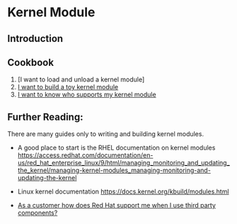# Kernel Module

## Introduction


## Cookbook

1. [I want to load and unload a kernel module]
1. [I want to build a toy kernel module](building_ptemplate.md)
1. [I want to know who supports my kernel module](support.md)



## Further Reading:
There are many guides only to writing and building kernel modules. 

* A good place to start is the RHEL documentation on kernel modules https://access.redhat.com/documentation/en-us/red_hat_enterprise_linux/9/html/managing_monitoring_and_updating_the_kernel/managing-kernel-modules_managing-monitoring-and-updating-the-kernel
* Linux kernel documentation
https://docs.kernel.org/kbuild/modules.html 

* [As a customer how does Red Hat support me when I use third party components?](https://access.redhat.com/third-party-software-support)


